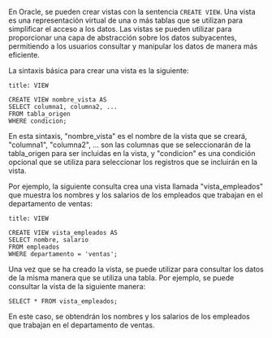 En Oracle, se pueden crear vistas con la sentencia `CREATE VIEW`. Una vista es una representación virtual de una o más tablas que se utilizan para simplificar el acceso a los datos. Las vistas se pueden utilizar para proporcionar una capa de abstracción sobre los datos subyacentes, permitiendo a los usuarios consultar y manipular los datos de manera más eficiente.

La sintaxis básica para crear una vista es la siguiente:

```ad-important
title: VIEW
```
```
CREATE VIEW nombre_vista AS
SELECT columna1, columna2, ...
FROM tabla_origen
WHERE condicion;
```

En esta sintaxis, "nombre_vista" es el nombre de la vista que se creará, "columna1", "columna2", ... son las columnas que se seleccionarán de la tabla_origen para ser incluidas en la vista, y "condicion" es una condición opcional que se utiliza para seleccionar los registros que se incluirán en la vista.

Por ejemplo, la siguiente consulta crea una vista llamada "vista_empleados" que muestra los nombres y los salarios de los empleados que trabajan en el departamento de ventas:

```ad-example
title: VIEW
```
```
CREATE VIEW vista_empleados AS
SELECT nombre, salario
FROM empleados
WHERE departamento = 'ventas';
```

Una vez que se ha creado la vista, se puede utilizar para consultar los datos de la misma manera que se utiliza una tabla. Por ejemplo, se puede consultar la vista de la siguiente manera:

```
SELECT * FROM vista_empleados;
```

En este caso, se obtendrán los nombres y los salarios de los empleados que trabajan en el departamento de ventas.